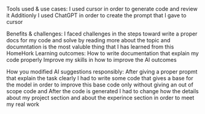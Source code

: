 Tools used & use cases:
I used cursor in order to generate code and review it 
Additionly I used ChatGPT in order to create the prompt that I gave to cursor 

Benefits & challenges:
I faced challenges in the steps toward write a proper docs for my code and solve by reading more about the topic 
and documntation is the most valuble thing that I has learned from this HomeHork 
Learning outcomes:
How to write documentation that explain my code properly 
Improve my skills in how to improve the AI outcomes 


How you modified AI suggestions responsibly:
After giving a proper propmt that explain the task clearly I had to write some code that gives a base for the model in order to improve  this base code only without giving an out of scope code 
and After the code is generated I had to change how the details about my project section and about the experince section in order to meet my real work 